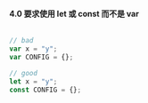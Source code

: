 #### 4.0 要求使用 let 或 const 而不是 var
```javascript

// bad
var x = "y";
var CONFIG = {};

// good
let x = "y";
const CONFIG = {};
```